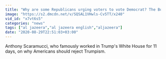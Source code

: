 ```yaml
---
title: "Why are some Republicans urging voters to vote Democrat? The Bottom Line"
image: "https://s2.dmcdn.net/v/SQSAL1VHwls-Cv5TT/x240"
vid_id: "x7vt6s5"
categories: "news"
tags: ["al jazeera","al jazeera english","aljazeera"]
date: "2020-08-29T22:51:03+03:00"
---
```

Anthony Scaramucci, who famously worked in Trump's White House for 11 days, on why Americans should reject Trumpism.

